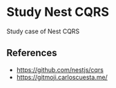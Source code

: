 # Study Nest CQRS
Study case of Nest CQRS

## References

- https://github.com/nestjs/cqrs
- https://gitmoji.carloscuesta.me/
